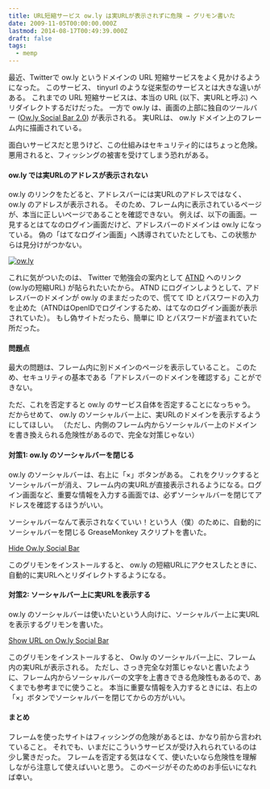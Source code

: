 ```yaml
---
title: URL短縮サービス ow.ly は実URLが表示されずに危険 → グリモン書いた
date: 2009-11-05T00:00:00.000Z
lastmod: 2014-08-17T00:49:39.000Z
draft: false
tags:
  - memp
---
```


最近、Twitterで ow\.ly というドメインの URL 短縮サービスをよく見かけるようになった。 このサービス、 tinyurl のような従来型のサービスとは大きな違いがある。 これまでの URL 短縮サービスは、本当の URL (以下、実URLと呼ぶ) へリダイレクトするだけだった。 一方で ow\.ly は、画面の上部に独自のツールバー ([Ow.ly Social Bar 2.0](http://ow.ly/socialbar)) が表示される。 実URLは、 ow\.ly ドメイン上のフレーム内に描画されている。

面白いサービスだと思うけど、この仕組みはセキュリティ的にはちょっと危険。 悪用されると、フィッシングの被害を受けてしまう恐れがある。

#### ow\.ly では実URLのアドレスが表示されない

ow\.ly のリンクをたどると、アドレスバーには実URLのアドレスではなく、 ow\.ly のアドレスが表示される。 そのため、フレーム内に表示されているページが、本当に正しいページであることを確認できない。 例えば、以下の画面。一見するとはてなのログイン画面だけど、アドレスバーのドメインは ow\.ly になっている。 偽の「はてなログイン画面」へ誘導されていたとしても、この状態からは見分けがつかない。

[![ow.ly](https://farm3.staticflickr.com/2619/4077206511_d0bbaf5cc6_m.jpg "ow.ly")](http://www.flickr.com/photos/machu/4077206511/)

これに気がついたのは、 Twitter で勉強会の案内として [ATND](http://atnd.org/) へのリンク (ow\.lyの短縮URL) が貼られたいたから。 ATND にログインしようとして、アドレスバーのドメインが ow\.ly のままだったので、慌てて ID とパスワードの入力を止めた（ATNDはOpenIDでログインするため、はてなのログイン画面が表示されていた）。 もし偽サイトだったら、簡単に ID とパスワードが盗まれていた所だった。

#### 問題点

最大の問題は、フレーム内に別ドメインのページを表示していること。 このため、セキュリティの基本である「アドレスバーのドメインを確認する」ことができない。

ただ、これを否定すると ow\.ly のサービス自体を否定することになっちゃう。 だからせめて、 ow\.ly のソーシャルバー上に、実URLのドメインを表示するようにしてほしい。 （ただし、内側のフレーム内からソーシャルバー上のドメインを書き換えられる危険性があるので、完全な対策じゃない）

#### 対策1: ow\.ly のソーシャルバーを閉じる

ow\.ly のソーシャルバーは、右上に「×」ボタンがある。 これをクリックするとソーシャルバーが消え、フレーム内の実URLが直接表示されるようになる。ログイン画面など、重要な情報を入力する画面では、必ずソーシャルバーを閉じてアドレスを確認するほうがいい。

ソーシャルバーなんて表示されなくていい！という人（僕）のために、自動的にソーシャルバーを閉じる GreaseMonkey スクリプトを書いた。

[Hide Ow.ly Social Bar](http://userscripts.org/scripts/review/61293)

このグリモンをインストールすると、 ow\.ly の短縮URLにアクセスしたときに、自動的に実URLへとリダイレクトするようになる。

#### 対策2: ソーシャルバー上に実URLを表示する

ow\.ly のソーシャルバーは使いたいという人向けに、ソーシャルバー上に実URLを表示するグリモンを書いた。

[Show URL on Ow.ly Social Bar](http://userscripts.org/scripts/review/61292)

このグリモンをインストールすると、 Ow\.ly のソーシャルバー上に、フレーム内の実URLが表示される。 ただし、さっき完全な対策じゃないと書いたように、フレーム内からソーシャルバーの文字を上書きできる危険性もあるので、あくまでも参考までに使うこと。 本当に重要な情報を入力するときには、右上の「×」ボタンでソーシャルバーを閉じてからの方がいい。

#### まとめ

フレームを使ったサイトはフィッシングの危険があるとは、かなり前から言われていること。 それでも、いまだにこういうサービスが受け入れられているのは少し驚きだった。 フレームを否定する気はなくて、使いたいなら危険性を理解しながら注意して使えばいいと思う。 このページがそのためのお手伝いになれば幸い。
